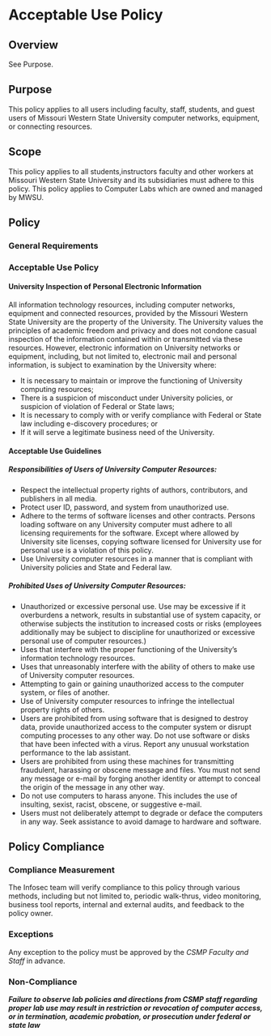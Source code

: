 # Acceptable Use Policy

## Overview
See Purpose.

## Purpose
This policy applies to all users including faculty, staff, students, and guest users of Missouri Western State University computer networks, equipment, or connecting resources.

## Scope
This policy applies to all students,instructors faculty and other workers at Missouri Western State University and its subsidiaries must adhere to this policy. This policy applies to Computer Labs which are owned and managed by MWSU.

## Policy
### General Requirements
### Acceptable Use Policy

#### University Inspection of Personal Electronic Information
All information technology resources, including computer networks, equipment and connected resources, provided by the Missouri Western State University are the property of the University.  The University values the principles of academic freedom and privacy and does not condone casual inspection of the information contained within or transmitted via these resources.  However, electronic information on University networks or equipment, including, but not limited to, electronic mail and personal information, is subject to examination by the University where: 

* It is necessary to maintain or improve the functioning of University computing resources;
* There is a suspicion of misconduct under University policies, or suspicion of violation of Federal or State laws; 
*	It is necessary to comply with or verify compliance with Federal or State law including e-discovery procedures; or
*	If it will serve a legitimate business need of the University.

#### Acceptable Use Guidelines

##### Responsibilities of Users of University Computer Resources: 
*	Respect the intellectual property rights of authors, contributors, and publishers in all media.
*	Protect user ID, password, and system from unauthorized use.
*	Adhere to the terms of software licenses and other contracts. Persons loading software on any University computer must adhere to all licensing requirements for the software. Except where allowed by University site licenses, copying software licensed for University use for personal use is a violation of this policy.
*	Use University computer resources in a manner that is compliant with University policies and State and Federal law.

##### Prohibited Uses of University Computer Resources: 
*	Unauthorized or excessive personal use. Use may be excessive if it overburdens a network, results in substantial use of system capacity, or otherwise subjects the institution to increased costs or risks (employees additionally may be subject to discipline for unauthorized or excessive personal use of computer resources.)
*	Uses that interfere with the proper functioning of the University’s information technology resources.
*	Uses that unreasonably interfere with the ability of others to make use of University computer resources.
*	Attempting to gain or gaining unauthorized access to the computer system, or files of another.
*	Use of University computer resources to infringe the intellectual property rights of others.
*	Users are prohibited from using software that is designed to destroy data, provide unauthorized access to the computer system or disrupt computing processes to any other way. Do not use software or disks that have been infected with a virus. Report any unusual workstation performance to the lab assistant.
*	Users are prohibited from using these machines for transmitting fraudulent, harassing or obscene message and files. You must not send any message or e-mail by forging another identity or attempt to conceal the origin of the message in any other way.
*	Do not use computers to harass anyone. This includes the use of insulting, sexist, racist, obscene, or suggestive e-mail.
*	Users must not deliberately attempt to degrade or deface the computers in any way. Seek assistance to avoid damage to hardware and software.

## Policy Compliance
### Compliance Measurement
The Infosec team will verify compliance to this policy through various methods, including but not limited to, periodic walk-thrus, video monitoring, business tool reports, internal and external audits, and feedback to the policy owner.
### Exceptions
Any exception to the policy must be approved by the *CSMP Faculty and Staff* in advance.
### Non-Compliance
*__Failure to observe lab policies and directions from CSMP staff regarding proper lab use may result in restriction or revocation of computer access, or in termination, academic probation, or prosecution under federal or state law__*
